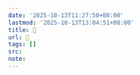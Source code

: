 ```yaml
---
date: '2025-10-13T11:27:50+08:00'
lastmod: '2025-10-13T13:04:51+08:00'
title: 󰚅
url: 󰚅
tags: []
src:
note:
---
```

